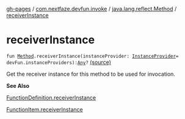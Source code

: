 [gh-pages](../../index.md) / [com.nextfaze.devfun.invoke](../index.md) / [java.lang.reflect.Method](index.md) / [receiverInstance](./receiver-instance.md)

# receiverInstance

`fun `[`Method`](https://developer.android.com/reference/java/lang/reflect/Method.html)`.receiverInstance(instanceProvider: `[`InstanceProvider`](../../com.nextfaze.devfun.inject/-instance-provider/index.md)` = devFun.instanceProviders): `[`Any`](https://kotlinlang.org/api/latest/jvm/stdlib/kotlin/-any/index.html)`?` [(source)](https://github.com/NextFaze/dev-fun/tree/master/devfun/src/main/java/com/nextfaze/devfun/invoke/Extensions.kt#L123)

Get the receiver instance for this method to be used for invocation.

**See Also**

[FunctionDefinition.receiverInstance](../receiver-instance.md)

[FunctionItem.receiverInstance](../receiver-instance.md)

